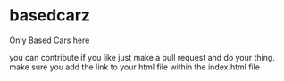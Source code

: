 # basedcarz

Only Based Cars here

you can contribute if you like just make a pull request and do your thing.
make sure you add the link to your html file within the index.html file
